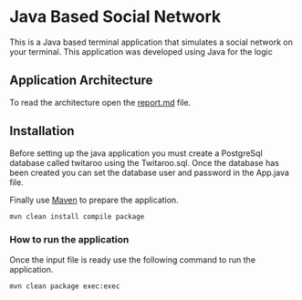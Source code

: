 # Java Based Social Network

This is a Java based terminal application that simulates a social network on your terminal.
This application was developed using Java for the logic

## Application Architecture
To read the architecture open the [report.md](https://github.com/BalawalSultan/ProgrammingProject/blob/master/REPORT.md) file.

## Installation

Before setting up the java application you must create a PostgreSql database called
twitaroo using the Twitaroo.sql. Once the database has been created you can set the
database user and password in the App.java file.

Finally use [Maven](https://maven.apache.org/) to prepare the application.

```bash
mvn clean install compile package
```

### How to run the application

Once the input file is ready use the following command to run the application.

```bash
mvn clean package exec:exec
```